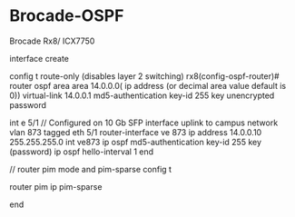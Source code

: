 # Brocade-OSPF
Brocade Rx8/ ICX7750 

interface create

config t
route-only (disables layer 2 switching)
rx8(config-ospf-router)# router ospf area area 14.0.0.0( ip address (or decimal area value default is 0)) virtual-link 14.0.0.1 md5-authentication key-id 255 key unencrypted password

int e 5/1 // Configured on 10 Gb SFP interface uplink to campus network
vlan 873
tagged eth 5/1
router-interface ve 873
ip address 14.0.0.10 255.255.255.0 
int ve873
ip ospf md5-authentication key-id 255 key (password)
ip ospf hello-interval 1
end

// router pim mode  and pim-sparse
config t

router pim
ip pim-sparse

end

